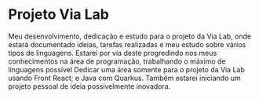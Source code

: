 # Projeto Via Lab 
Meu desenvolvimento, dedicação e estudo para o projeto da Via Lab, onde estará documentado ideias, tarefas realizadas e meu estudo sobre vários tipos de linguagens.
Estarei por via deste progredindo nos meus conhecimentos na área de programação, trabalhando o máximo de linguagens possível
Dedicar uma área somente para o projeto da Via Lab usando Front React; e Java com Quarkus.
Também estarei iniciando um projeto pessoal de ideia possivelmente inovadora.

